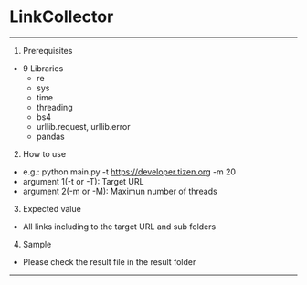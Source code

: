 # LinkCollector
---------------------------------------------------
1. Prerequisites
* 9 Libraries
  * re
  * sys
  * time
  * threading
  * bs4
  * urllib.request, urllib.error
  * pandas
2. How to use
* e.g.: python main.py -t https://developer.tizen.org -m 20
* argument 1(-t or -T): Target URL
* argument 2(-m or -M): Maximun number of threads
3. Expected value
* All links including to the target URL and sub folders
4. Sample
* Please check the result file in the result folder
---------------------------------------------------
